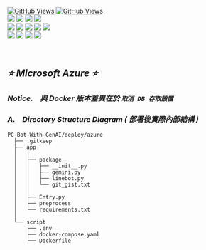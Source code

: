 <a href='https://github.com/Junwu0615/PC-Bot-With-GenAI'><img alt='GitHub Views' src='https://views.whatilearened.today/views/github/Junwu0615/PC-Bot-With-GenAI.svg'> 
<a href='https://github.com/Junwu0615/PC-Bot-With-GenAI'><img alt='GitHub Views' src='https://img.shields.io/badge/dynamic/json?color=success&label=Clone&query=count_total&url=https://gist.githubusercontent.com/Junwu0615/8c304a23bb8dad13ba9658dbaa3f806c/raw/PC-Bot-With-GenAI_clone.json&logo=github](https://github.com/Junwu0615/PC-Bot-With-GenAI'> <br>
[![](https://img.shields.io/badge/Project-GenAI_API-blue.svg?style=plastic)](https://github.com/Junwu0615/PC-Bot-With-GenAI) 
[![](https://img.shields.io/badge/Project-Docker-blue.svg?style=plastic)](https://github.com/Junwu0615/PC-Bot-With-GenAI)
[![](https://img.shields.io/badge/Language-Python_3.12.0-blue.svg?style=plastic)](https://www.python.org/) 
[![](https://img.shields.io/badge/Operating_System-Windows_10-blue.svg?style=plastic)](https://www.microsoft.com/zh-tw/software-download/windows10) <br>
[![](https://img.shields.io/badge/Platform-AWS-red.svg?style=plastic)](https://aws.amazon.com/) 
[![](https://img.shields.io/badge/Platform-Azure-red.svg?style=plastic)](https://azure.microsoft.com/zh-tw) 
[![](https://img.shields.io/badge/Platform-GCP-red.svg?style=plastic)](https://cloud.google.com/) 
[![](https://img.shields.io/badge/Platform-Linebot-red.svg?style=plastic)](https://developers.line.biz/zh-hant/) 
[![](https://img.shields.io/badge/Platform-Ngrok-red.svg?style=plastic)](https://ngrok.com/) <br>
[![](https://img.shields.io/badge/Database-SQL_Server-yellow.svg?style=plastic)](https://www.microsoft.com/zh-tw/sql-server/sql-server-downloads)
[![](https://img.shields.io/badge/Package-Google_Generativeai_0.8.3-green.svg?style=plastic)](https://pypi.org/project/requests/) 
[![](https://img.shields.io/badge/Package-Flask_3.0.0-green.svg?style=plastic)](https://pypi.org/project/Flask/) 
[![](https://img.shields.io/badge/Package-LineBot_SDK_3.5.1-green.svg?style=plastic)](https://pypi.org/project/line-bot-sdk/) 

<br>

## *⭐ Microsoft Azure ⭐*

### *Notice.　與 Docker 版本差異在於 `取消 DB 存取設置`*

### *A.　Directory Structure Diagram ( 部署後實際內部結構 )*
```commandline
PC-Bot-With-GenAI/deploy/azure
  ├── .gitkeep
  ├── app
  │   │
  │   ├── package
  │   │   ├── __init__.py
  │   │   ├── gemini.py
  │   │   ├── linebot.py
  │   │   └── git_gist.txt
  │   │
  │   ├── Entry.py
  │   ├── preprocess
  │   └── requirements.txt
  │
  └── script
      ├── .env
      ├── docker-compose.yaml
      └── Dockerfile
```